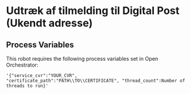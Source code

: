 # Udtræk af tilmelding til Digital Post (Ukendt adresse)

## Process Variables
This robot requires the following process variables set in Open Orchestrator:
```
'{"service_cvr":"YOUR_CVR", "certificate_path":"PATH\\TO\\CERTIFICATE", "thread_count":Number of threads to run}'
```

